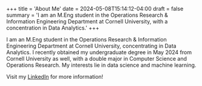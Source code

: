 +++
title = 'About Me'
date = 2024-05-08T15:14:12-04:00
draft = false
summary = 'I am an M.Eng student in the Operations Research & Information Engineering Department at Cornell University, with a concentration in Data Analytics.'
+++
<!-- ## Introduction -->

I am an M.Eng student in the Operations Research & Information Engineering Department at Cornell University, concentrating in Data Analytics. I recently obtained my undergraduate degree in May 2024 from Cornell University as well, with a double major in Computer Science and Operations Research. My interests lie in data science and machine learning. 

Visit my [LinkedIn](https://www.linkedin.com/in/lingfei-zhao/) for more information!



